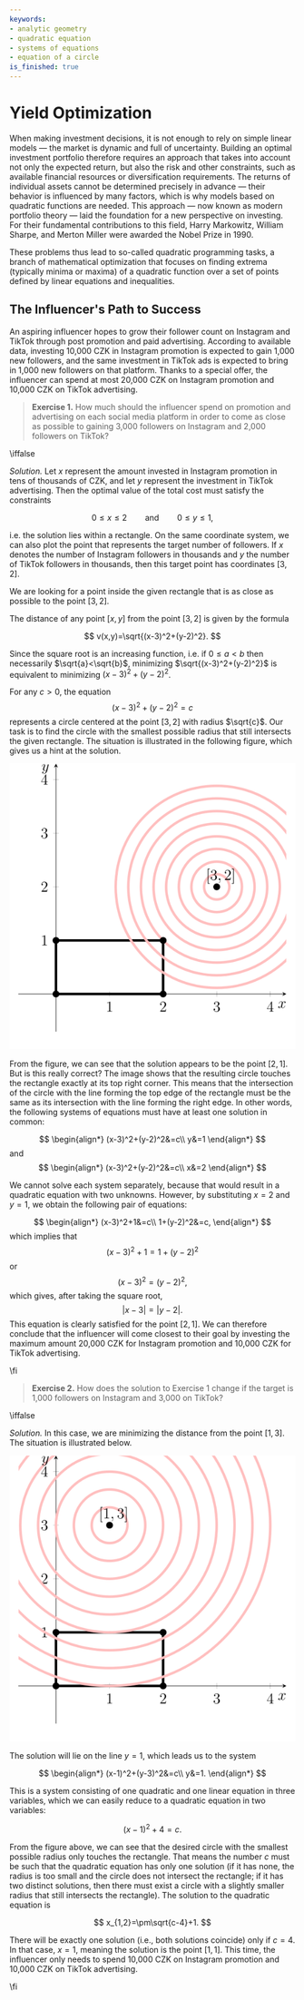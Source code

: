```yaml
---
keywords:
- analytic geometry
- quadratic equation
- systems of equations
- equation of a circle
is_finished: true
---
```


# Yield Optimization

When making investment decisions, it is not enough to rely on simple linear models — the market is dynamic and full of uncertainty. 
Building an optimal investment portfolio therefore requires an approach that takes into account not only the expected return, but also the risk and other constraints, such as available financial resources or diversification requirements.
The returns of individual assets cannot be determined precisely in advance — their behavior is influenced by many factors, which is why models based on quadratic functions are needed.
This approach — now known as modern portfolio theory — laid the foundation for a new perspective on investing. For their fundamental contributions to this field, Harry Markowitz, William Sharpe, and Merton Miller were awarded the Nobel Prize in 1990.

These problems thus lead to so-called quadratic programming tasks, a branch of mathematical optimization that focuses on finding extrema (typically minima or maxima) of a quadratic function over a set of points defined by linear equations and inequalities.

## The Influencer's Path to Success

An aspiring influencer hopes to grow their follower count on Instagram and TikTok through post promotion and paid advertising. 
According to available data, investing 10,000 CZK in Instagram promotion is expected to gain 1,000 new followers, and the same investment in TikTok ads is expected to bring in 1,000 new followers on that platform.
Thanks to a special offer, the influencer can spend at most 20,000 CZK on Instagram promotion and 10,000 CZK on TikTok advertising.

> **Exercise 1.** How much should the influencer spend on promotion and advertising on each social media platform in order to come as close as possible to gaining 3,000 followers on Instagram and 2,000 followers on TikTok?

\iffalse

*Solution.* Let $x$ represent the amount invested in Instagram promotion in tens of thousands of CZK, and let $y$ represent the investment in TikTok advertising. Then the optimal value of the total cost must satisfy the constraints

$$
0\leq x \leq 2 \qquad\text{and}\qquad 0\leq y\leq 1,
$$

i.e. the solution lies within a rectangle. On the same coordinate system, we can also plot the point that represents the target number of followers. If $x$ denotes the number of Instagram followers in thousands and $y$ the number of TikTok followers in thousands, then this target point has coordinates $[3,2]$.

We are looking for a point inside the given rectangle that is as close as possible to the point $[3,2]$.

The distance of any point $[x,y]$ from the point $[3,2]$ is given by the formula

$$
v(x,y)=\sqrt{(x-3)^2+(y-2)^2}.
$$

Since the square root is an increasing function, i.e. if $0\leq a<b$ then necessarily $\sqrt{a}<\sqrt{b}$, minimizing $\sqrt{(x-3)^2+(y-2)^2}$ is equivalent to minimizing $(x-3)^2+(y-2)^2$.

For any $c > 0$, the equation 
$$
  (x-3)^2+(y-2)^2=c
$$
represents a circle centered at the point $[3,2]$ with radius $\sqrt{c}$. Our task is to find the circle with the smallest possible radius that still intersects the given rectangle. The situation is illustrated in the following figure, which gives us a hint at the solution.

![Exercise 1 solution](math4you_00051_01.svg)

From the figure, we can see that the solution appears to be the point $[2,1]$. But is this really correct? The image shows that the resulting circle touches the rectangle exactly at its top right corner. This means that the intersection of the circle with the line forming the top edge of the rectangle must be the same as its intersection with the line forming the right edge. In other words, the following systems of equations must have at least one solution in common:

$$
\begin{align*}
(x-3)^2+(y-2)^2&=c\\  
y&=1
\end{align*}
$$
and
$$
\begin{align*}
  (x-3)^2+(y-2)^2&=c\\ 
  x&=2
\end{align*}
$$

We cannot solve each system separately, because that would result in a quadratic equation with two unknowns. However, by substituting $x=2$ and $y=1$, we obtain the following pair of equations:

$$
\begin{align*}
  (x-3)^2+1&=c\\ 
  1+(y-2)^2&=c,
\end{align*}
$$
which implies that 
$$
  (x-3)^2+1=1+(y-2)^2
$$
or
$$
  (x-3)^2=(y-2)^2,
$$
which gives, after taking the square root,
$$
|x-3|=|y-2|.
$$
This equation is clearly satisfied for the point $[2,1]$. We can therefore conclude that the influencer will come closest to their goal by investing the maximum amount 20,000 CZK for Instagram promotion and 10,000 CZK for TikTok advertising.

\fi

> **Exercise 2.** How does the solution to Exercise 1 change if the target is 1,000 followers on Instagram and 3,000 on TikTok?

\iffalse

*Solution.* In this case, we are minimizing the distance from the point $[1,3]$. The situation is illustrated below.

![Exercise 2 solution](math4you_00051_02.svg)

The solution will lie on the line $y=1$, which leads us to the system

$$
\begin{align*}
(x-1)^2+(y-3)^2&=c\\ 
y&=1.
\end{align*}
$$

This is a system consisting of one quadratic and one linear equation in three variables, which we can easily reduce to a quadratic equation in two variables:

$$
(x-1)^2+4=c.
$$

From the figure above, we can see that the desired circle with the smallest possible radius only touches the rectangle. 
That means the number $c$ must be such that the quadratic equation has only one solution (if it has none, the radius is too small and the circle does not intersect the rectangle; if it has two distinct solutions, then there must exist a circle with a slightly smaller radius that still intersects the rectangle). The solution to the quadratic equation is

$$
x_{1,2}=\pm\sqrt{c-4}+1.
$$

There will be exactly one solution (i.e., both solutions coincide) only if $c = 4$. In that case, $x = 1$, meaning the solution is the point $[1,1]$. This time, the influencer only needs to spend 10,000 CZK on Instagram promotion and 10,000 CZK on TikTok advertising.

\fi
